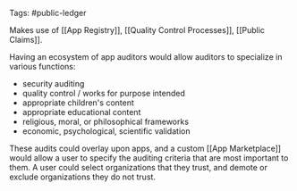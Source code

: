 Tags: #public-ledger 

Makes use of [[App Registry]], [[Quality Control Processes]], [[Public Claims]].

Having an ecosystem of app auditors would allow auditors to specialize in various functions:

* security auditing
* quality control / works for purpose intended
* appropriate children's content
* appropriate educational content
* religious, moral, or philosophical frameworks
* economic, psychological, scientific validation

These audits could overlay upon apps, and a custom [[App Marketplace]] would allow a user to specify the auditing criteria that are most important to them.  A user could select organizations that they trust, and demote or exclude organizations they do not trust.